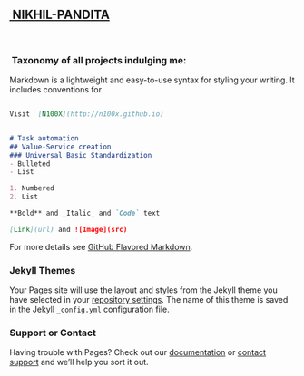## [ NIKHIL-PANDITA ](http://itsn1x.github.io/NIKHIL-PANDITA) 
 
###  Taxonomy of all projects indulging me:

Markdown is a lightweight and easy-to-use syntax for styling your writing. It includes conventions for

```markdown 

Visit  [N100X](http://n100x.github.io)


# Task automation
## Value-Service creation
### Universal Basic Standardization 
- Bulleted
- List

1. Numbered
2. List

**Bold** and _Italic_ and `Code` text

[Link](url) and ![Image](src)
```

For more details see [GitHub Flavored Markdown](https://guides.github.com/features/mastering-markdown/).

### Jekyll Themes

Your Pages site will use the layout and styles from the Jekyll theme you have selected in your [repository settings](https://github.com/itsN1X/NIKHIL-PANDITA/settings). The name of this theme is saved in the Jekyll `_config.yml` configuration file.

### Support or Contact

Having trouble with Pages? Check out our [documentation](https://help.github.com/categories/github-pages-basics/) or [contact support](https://github.com/contact) and we’ll help you sort it out.
